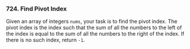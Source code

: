 ### 724. Find Pivot Index

Given an array of integers `nums`, your task is to find the pivot index. The pivot index is the index such that the sum of all the numbers to the left of the index is equal to the sum of all the numbers to the right of the index. If there is no such index, return `-1`.
